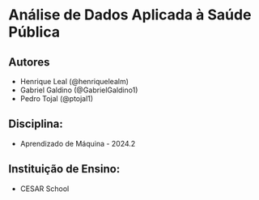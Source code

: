 # Análise de Dados Aplicada à Saúde Pública
## Autores
  - Henrique Leal (@henriquelealm)
  - Gabriel Galdino (@GabrielGaldino1)
  - Pedro Tojal (@ptojal1)
## Disciplina: 
  - Aprendizado de Máquina - 2024.2
## Instituição de Ensino:
  - CESAR School
